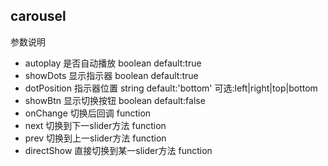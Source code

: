 ## carousel

参数说明
- autoplay  是否自动播放 boolean  default:true
- showDots  显示指示器 boolean   default:true
- dotPosition  指示器位置 string default:'bottom'  可选:left|right|top|bottom  
- showBtn 显示切换按钮 boolean  default:false
- onChange  切换后回调 function
- next 切换到下一slider方法  function
- prev 切换到上一slider方法 function
- directShow 直接切换到某一slider方法 function
